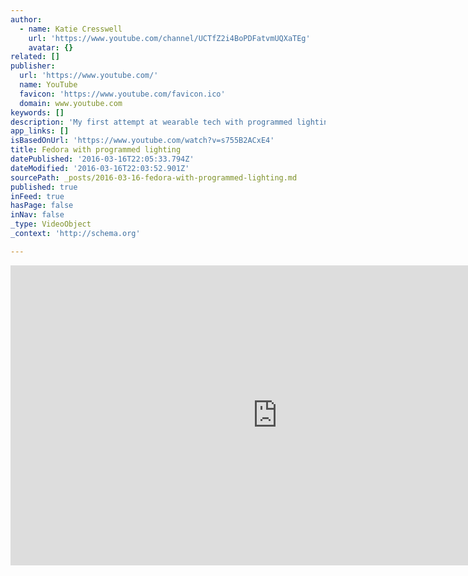 ```yaml
---
author:
  - name: Katie Cresswell
    url: 'https://www.youtube.com/channel/UCTfZ2i4BoPDFatvmUQXaTEg'
    avatar: {}
related: []
publisher:
  url: 'https://www.youtube.com/'
  name: YouTube
  favicon: 'https://www.youtube.com/favicon.ico'
  domain: www.youtube.com
keywords: []
description: 'My first attempt at wearable tech with programmed lighting!! New fedora with cut out pattern based on cracked playa (mathematical voronoi pattern) with programmed lighting (thanks to code from Zeke ) using the attiny85 chip. Very exciting stuff.'
app_links: []
isBasedOnUrl: 'https://www.youtube.com/watch?v=s755B2ACxE4'
title: Fedora with programmed lighting
datePublished: '2016-03-16T22:05:33.794Z'
dateModified: '2016-03-16T22:03:52.901Z'
sourcePath: _posts/2016-03-16-fedora-with-programmed-lighting.md
published: true
inFeed: true
hasPage: false
inNav: false
_type: VideoObject
_context: 'http://schema.org'

---
```

<iframe src="https://cdn.embedly.com/widgets/media.html?src=https%3A%2F%2Fwww.youtube.com%2Fembed%2Fs755B2ACxE4%3Ffeature%3Doembed&amp;url=https%3A%2F%2Fwww.youtube.com%2Fwatch%3Fv%3Ds755B2ACxE4&amp;image=https%3A%2F%2Fi.ytimg.com%2Fvi%2Fs755B2ACxE4%2Fhqdefault.jpg&amp;key=b7d04c9b404c499eba89ee7072e1c4f7&amp;type=text%2Fhtml&amp;schema=youtube" width="854" height="480" scrolling="no" frameborder="0" allowfullscreen="allowfullscreen" style=""></iframe>